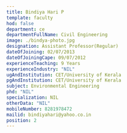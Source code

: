 ```yaml
---
title: Bindiya Hari P
template: faculty
hod: false
department: ce
departmentFullName: Civil Engineering
image: ./bindya-photo.jpg
designation: Assistant Professor(Regular)
dateOfJoining: 02/07/2013
dateOfJoiningCape: 09/07/2012
experienceTeaching: 9 Years
experienceIndustry: "NIL"
ugAndInstitution: CET/University of Kerala
pgAndInstitution: CET/University of Kerala
subject: Environmental Engineering
phd: "NIL"
specialization: NIL
otherData: "NIL"
mobileNumber: 8281978472
mailid: bindiyahari@yahoo.co.in
position: 2
---
```

